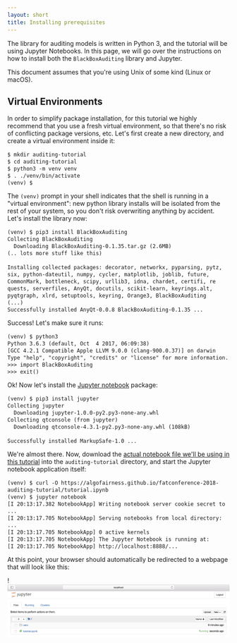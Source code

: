 ```yaml
---
layout: short
title: Installing prerequisites
---
```


The library for auditing models is written in Python 3, and the
tutorial will be using Jupyter Notebooks. In this page, we will go
over the instructions on how to install both the `BlackBoxAuditing`
library and Jupyter.

This document assumes that you're using Unix of some kind (Linux or
macOS).

## Virtual Environments

In order to simplify package installation, for this tutorial we highly
recommend that you use a fresh virtual environment, so that there's no
risk of conflicting package versions, etc. Let's first create a new
directory, and create a virtual environment inside it:

    $ mkdir auditing-tutorial
	$ cd auditing-tutorial
    $ python3 -m venv venv
	$ . ./venv/bin/activate
    (venv) $

The `(venv)` prompt in your shell indicates that the shell is running
in a "virtual environment": new python library installs will be
isolated from the rest of your system, so you don't risk overwriting
anything by accident. Let's install the library now:

    (venv) $ pip3 install BlackBoxAuditing
    Collecting BlackBoxAuditing
      Downloading BlackBoxAuditing-0.1.35.tar.gz (2.6MB)
    (.. lots more stuff like this)

    Installing collected packages: decorator, networkx, pyparsing, pytz, six, python-dateutil, numpy, cycler, matplotlib, joblib, future, CommonMark, bottleneck, scipy, urllib3, idna, chardet, certifi, re    quests, serverfiles, AnyQt, docutils, scikit-learn, keyrings.alt, pyqtgraph, xlrd, setuptools, keyring, Orange3, BlackBoxAuditing
    (...)
    Successfully installed AnyQt-0.0.8 BlackBoxAuditing-0.1.35 ...
	
Success! Let's make sure it runs:

	(venv) $ python3
    Python 3.6.3 (default, Oct  4 2017, 06:09:38)
    [GCC 4.2.1 Compatible Apple LLVM 9.0.0 (clang-900.0.37)] on darwin
    Type "help", "copyright", "credits" or "license" for more information.
    >>> import BlackBoxAuditing	
    >>> exit()
	
Ok! Now let's install the [Jupyter notebook](http://jupyter.readthedocs.io/) package:

	(venv) $ pip3 install jupyter
    Collecting jupyter
      Downloading jupyter-1.0.0-py2.py3-none-any.whl
    Collecting qtconsole (from jupyter)
      Downloading qtconsole-4.3.1-py2.py3-none-any.whl (108kB)	

    Successfully installed MarkupSafe-1.0 ...
	
We're almost there. Now, download the [actual notebook file we'll be
using in this tutorial](tutorial.ipynb) into the
`auditing-tutorial` directory, and start the Jupyter notebook
application itself:

    (venv) $ curl -O https://algofairness.github.io/fatconference-2018-auditing-tutorial/tutorial.ipynb
	(venv) $ jupyter notebook
    [I 20:13:17.382 NotebookApp] Writing notebook server cookie secret to ...
    [I 20:13:17.705 NotebookApp] Serving notebooks from local directory: ...
    [I 20:13:17.705 NotebookApp] 0 active kernels
    [I 20:13:17.705 NotebookApp] The Jupyter Notebook is running at:
    [I 20:13:17.705 NotebookApp] http://localhost:8888/...
	
At this point, your browser should automatically be redirected to a webpage that will look like this:

! ![A screenshot of Jupyter Notebook showing the tutorial notebook](images/jupyter-notebook.png) 
